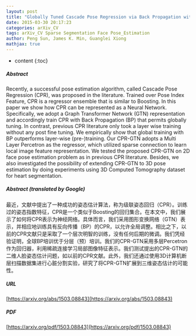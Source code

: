 ```yaml
---
layout: post
title: "Globally Tuned Cascade Pose Regression via Back Propagation with Application in 2D Face Pose Estimation and Heart Segmentation in 3D CT Images"
date: 2015-03-30 20:17:23
categories: arXiv_CV
tags: arXiv_CV Sparse Segmentation Face Pose_Estimation
author: Peng Sun, James K. Min, Guanglei Xiong
mathjax: true
---
```


* content
{:toc}

##### Abstract
Recently, a successful pose estimation algorithm, called Cascade Pose Regression (CPR), was proposed in the literature. Trained over Pose Index Feature, CPR is a regressor ensemble that is similar to Boosting. In this paper we show how CPR can be represented as a Neural Network. Specifically, we adopt a Graph Transformer Network (GTN) representation and accordingly train CPR with Back Propagation (BP) that permits globally tuning. In contrast, previous CPR literature only took a layer wise training without any post fine tuning. We empirically show that global training with BP outperforms layer-wise (pre-)training. Our CPR-GTN adopts a Multi Layer Percetron as the regressor, which utilized sparse connection to learn local image feature representation. We tested the proposed CPR-GTN on 2D face pose estimation problem as in previous CPR literature. Besides, we also investigated the possibility of extending CPR-GTN to 3D pose estimation by doing experiments using 3D Computed Tomography dataset for heart segmentation.

##### Abstract (translated by Google)
最近，文献中提出了一种成功的姿态估计算法，称为级联姿态回归（CPR）。训练过的姿态指数特征，CPR是一个类似于Boosting的回归集合。在本文中，我们展示了如何将CPR表示为神经网络。具体而言，我们采用图形变换网络（GTN）表示，并相应地训练具有反向传播（BP）的CPR，以允许全局调整。相比之下，以前的CPR文献只是采取了一个层次明智的训练，没有任何后期的微调。我们凭经验证明，全球BP培训优于分层（预）培训。我们的CPR-GTN采用多层Percetron作为回归器，利用稀疏连接学习局部图像特征表示。我们测试提出的CPR-GTN的二维人脸姿态估计问题，如以前的CPR文献。此外，我们还通过使用3D计算机断层扫描数据集进行心脏分割实验，研究了将CPR-GTN扩展到三维姿态估计的可能性。

##### URL
[https://arxiv.org/abs/1503.08843](https://arxiv.org/abs/1503.08843)

##### PDF
[https://arxiv.org/pdf/1503.08843](https://arxiv.org/pdf/1503.08843)


